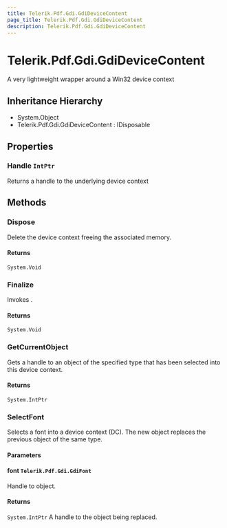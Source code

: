 ```yaml
---
title: Telerik.Pdf.Gdi.GdiDeviceContent
page_title: Telerik.Pdf.Gdi.GdiDeviceContent
description: Telerik.Pdf.Gdi.GdiDeviceContent
---
```


# Telerik.Pdf.Gdi.GdiDeviceContent

A very lightweight wrapper around a Win32 device context

## Inheritance Hierarchy

* System.Object
* Telerik.Pdf.Gdi.GdiDeviceContent : IDisposable

## Properties

###  Handle `IntPtr`

Returns a handle to the underlying device context

## Methods

###  Dispose

Delete the device context freeing the associated memory.

#### Returns

`System.Void` 

###  Finalize

Invokes .

#### Returns

`System.Void` 

###  GetCurrentObject

Gets a handle to an object of the specified type that has been 
                selected into this device context.

#### Returns

`System.IntPtr` 

###  SelectFont

Selects a font into a device context (DC). The new object 
                replaces the previous object of the same type.

#### Parameters

#### font `Telerik.Pdf.Gdi.GdiFont`

Handle to object.

#### Returns

`System.IntPtr` A handle to the object being replaced.

